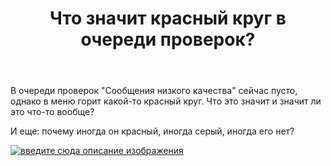 ﻿---
title: "Что значит красный круг в очереди проверок?"
se.owner.user_id: 389694
se.owner.display_name: "Максим Фисман"
se.owner.link: "https://ru.meta.stackoverflow.com/users/389694/%d0%9c%d0%b0%d0%ba%d1%81%d0%b8%d0%bc-%d0%a4%d0%b8%d1%81%d0%bc%d0%b0%d0%bd"
se.link: "https://ru.meta.stackoverflow.com/questions/11404/%d0%a7%d1%82%d0%be-%d0%b7%d0%bd%d0%b0%d1%87%d0%b8%d1%82-%d0%ba%d1%80%d0%b0%d1%81%d0%bd%d1%8b%d0%b9-%d0%ba%d1%80%d1%83%d0%b3-%d0%b2-%d0%be%d1%87%d0%b5%d1%80%d0%b5%d0%b4%d0%b8-%d0%bf%d1%80%d0%be%d0%b2%d0%b5%d1%80%d0%be%d0%ba"
se.question_id: 11404
se.post_type: question
---
<p>В очереди проверок &quot;Сообщения низкого качества&quot; сейчас пусто, однако в меню горит какой-то красный круг. Что это значит и значит ли это что-то вообще?</p>
<p>И еще: почему иногда он красный, иногда серый, иногда его нет?</p>
<p><a href="https://i.stack.imgur.com/vl0SJ.png" rel="nofollow noreferrer"><img src="https://i.stack.imgur.com/vl0SJ.png" alt="введите сюда описание изображения" /></a></p>
